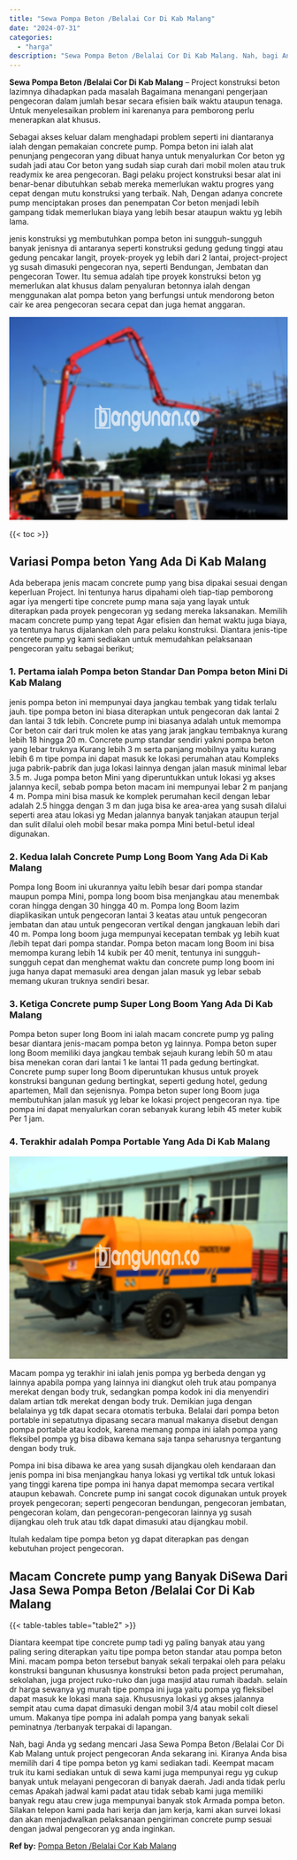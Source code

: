 ```yaml
---
title: "Sewa Pompa Beton /Belalai Cor Di Kab Malang"
date: "2024-07-31"
categories: 
  - "harga"
description: "Sewa Pompa Beton /Belalai Cor Di Kab Malang. Nah, bagi Anda yg sedang mencari Jasa Sewa Pompa Beton /Belalai Cor Di Kab Malang untuk project pengecoran Anda..."
---
```


**Sewa Pompa Beton /Belalai Cor Di Kab Malang** – Project konstruksi beton lazimnya dihadapkan pada masalah Bagaimana menangani pengerjaan pengecoran dalam jumlah besar secara efisien baik waktu ataupun tenaga. Untuk menyelesaikan problem ini karenanya para pemborong perlu menerapkan alat khusus.

Sebagai akses keluar dalam menghadapi problem seperti ini diantaranya ialah dengan pemakaian concrete pump. Pompa beton ini ialah alat penunjang pengecoran yang dibuat hanya untuk menyalurkan Cor beton yg sudah jadi atau Cor beton yang sudah siap curah dari mobil molen atau truk readymix ke area pengecoran. Bagi pelaku project konstruksi besar alat ini benar-benar dibutuhkan sebab mereka memerlukan waktu progres yang cepat dengan mutu konstruksi yang terbaik. Nah, Dengan adanya concrete pump menciptakan proses dan penempatan Cor beton menjadi lebih gampang tidak memerlukan biaya yang lebih besar ataupun waktu yg lebih lama.

jenis konstruksi yg membutuhkan pompa beton ini sungguh-sungguh banyak jenisnya di antaranya seperti konstruksi gedung gedung tinggi atau gedung pencakar langit, proyek-proyek yg lebih dari 2 lantai, project-project yg susah dimasuki pengecoran nya, seperti Bendungan, Jembatan dan pengecoran Tower. Itu semua adalah tipe proyek konstruksi beton yg memerlukan alat khusus dalam penyaluran betonnya ialah dengan menggunakan alat pompa beton yang berfungsi untuk mendorong beton cair ke area pengecoran secara cepat dan juga hemat anggaran.

![Sewa Pompa Beton /Belalai Cor Di Kab Malang](/images/sewa-concrete-pump-21.png)

{{< toc >}}

## Variasi Pompa beton Yang Ada Di Kab Malang

Ada beberapa jenis macam concrete pump yang bisa dipakai sesuai dengan keperluan Project. Ini tentunya harus dipahami oleh tiap-tiap pemborong agar iya mengerti tipe concrete pump mana saja yang layak untuk diterapkan pada proyek pengecoran yg sedang mereka laksanakan. Memilih macam concrete pump yang tepat Agar efisien dan hemat waktu juga biaya, ya tentunya harus dijalankan oleh para pelaku konstruksi. Diantara jenis-tipe concrete pump yg kami sediakan untuk memudahkan pelaksanaan pengecoran yaitu sebagai berikut;

### 1\. Pertama ialah Pompa beton Standar Dan Pompa beton Mini Di Kab Malang

jenis pompa beton ini mempunyai daya jangkau tembak yang tidak terlalu jauh. tipe pompa beton ini biasa diterapkan untuk pengecoran dak lantai 2 dan lantai 3 tdk lebih. Concrete pump ini biasanya adalah untuk memompa Cor beton cair dari truk molen ke atas yang jarak jangkau tembaknya kurang lebih 18 hingga 20 m. Concrete pump standar sendiri yakni pompa beton yang lebar truknya Kurang lebih 3 m serta panjang mobilnya yaitu kurang lebih 6 m tipe pompa ini dapat masuk ke lokasi perumahan atau Kompleks juga pabrik-pabrik dan juga lokasi lainnya dengan jalan masuk minimal lebar 3.5 m. Juga pompa beton Mini yang diperuntukkan untuk lokasi yg akses jalannya kecil, sebab pompa beton macam ini mempunyai lebar 2 m panjang 4 m. Pompa mini bisa masuk ke komplek perumahan kecil dengan lebar adalah 2.5 hingga dengan 3 m dan juga bisa ke area-area yang susah dilalui seperti area atau lokasi yg Medan jalannya banyak tanjakan ataupun terjal dan sulit dilalui oleh mobil besar maka pompa Mini betul-betul ideal digunakan.

### 2\. Kedua Ialah Concrete Pump Long Boom Yang Ada Di Kab Malang

Pompa long Boom ini ukurannya yaitu lebih besar dari pompa standar maupun pompa Mini, pompa long boom bisa menjangkau atau menembak coran hingga dengan 30 hingga 40 m. Pompa long Boom lazim diaplikasikan untuk pengecoran lantai 3 keatas atau untuk pengecoran jembatan dan atau untuk pengecoran vertikal dengan jangkauan lebih dari 40 m. Pompa long boom juga mempunyai kecepatan tembak yg lebih kuat /lebih tepat dari pompa standar. Pompa beton macam long Boom ini bisa memompa kurang lebih 14 kubik per 40 menit, tentunya ini sungguh-sungguh cepat dan menghemat waktu dan concrete pump long boom ini juga hanya dapat memasuki area dengan jalan masuk yg lebar sebab memang ukuran truknya sendiri besar.

### 3\. Ketiga Concrete pump Super Long Boom Yang Ada Di Kab Malang

Pompa beton super long Boom ini ialah macam concrete pump yg paling besar diantara jenis-macam pompa beton yg lainnya. Pompa beton super long Boom memiliki daya jangkau tembak sejauh kurang lebih 50 m atau bisa menekan coran dari lantai 1 ke lantai 11 pada gedung bertingkat. Concrete pump super long Boom diperuntukan khusus untuk proyek konstruksi bangunan gedung bertingkat, seperti gedung hotel, gedung apartemen, Mall dan sejenisnya. Pompa beton super long Boom juga membutuhkan jalan masuk yg lebar ke lokasi project pengecoran nya. tipe pompa ini dapat menyalurkan coran sebanyak kurang lebih 45 meter kubik Per 1 jam.

### 4\. Terakhir adalah Pompa Portable Yang Ada Di Kab Malang

![Sewa Pompa Beton /Belalai Cor Di Kab Malang](/images/sewa-concrete-pump-07.png)

Macam pompa yg terakhir ini ialah jenis pompa yg berbeda dengan yg lainnya apabila pompa yang lainnya ini diangkut oleh truk atau pompanya merekat dengan body truk, sedangkan pompa kodok ini dia menyendiri dalam artian tdk merekat dengan body truk. Demikian juga dengan belalainya yg tdk dapat secara otomatis terbuka. Belalai dari pompa beton portable ini sepatutnya dipasang secara manual makanya disebut dengan pompa portable atau kodok, karena memang pompa ini ialah pompa yang fleksibel pompa yg bisa dibawa kemana saja tanpa seharusnya tergantung dengan body truk.

Pompa ini bisa dibawa ke area yang susah dijangkau oleh kendaraan dan jenis pompa ini bisa menjangkau hanya lokasi yg vertikal tdk untuk lokasi yang tinggi karena tipe pompa ini hanya dapat memompa secara vertikal ataupun kebawah. Concrete pump ini sangat cocok digunakan untuk proyek proyek pengecoran; seperti pengecoran bendungan, pengecoran jembatan, pengecoran kolam, dan pengecoran-pengecoran lainnya yg susah dijangkau oleh truk atau tdk dapat dimasuki atau dijangkau mobil.

Itulah kedalam tipe pompa beton yg dapat diterapkan pas dengan kebutuhan project pengecoran.

## Macam Concrete pump yang Banyak DiSewa Dari Jasa Sewa Pompa Beton /Belalai Cor Di Kab Malang

{{< table-tables table="table2" >}}

Diantara keempat tipe concrete pump tadi yg paling banyak atau yang paling sering diterapkan yaitu tipe pompa beton standar atau pompa beton Mini. macam pompa beton tersebut banyak sekali terpakai oleh para pelaku konstruksi bangunan khususnya konstruksi beton pada project perumahan, sekolahan, juga project ruko-ruko dan juga masjid atau rumah ibadah. selain dr harga sewanya yg murah tipe pompa ini juga yaitu pompa yg fleksibel dapat masuk ke lokasi mana saja. Khususnya lokasi yg akses jalannya sempit atau cuma dapat dimasuki dengan mobil 3/4 atau mobil colt diesel umum. Makanya tipe pompa ini adalah pompa yang banyak sekali peminatnya /terbanyak terpakai di lapangan.

Nah, bagi Anda yg sedang mencari Jasa Sewa Pompa Beton /Belalai Cor Di Kab Malang untuk project pengecoran Anda sekarang ini. Kiranya Anda bisa memilih dari 4 tipe pompa beton yg kami sediakan tadi. Keempat macam truk itu kami sediakan untuk di sewa kami juga mempunyai regu yg cukup banyak untuk melayani pengecoran di banyak daerah. Jadi anda tidak perlu cemas Apakah jadwal kami padat atau tidak sebab kami juga memiliki banyak regu atau crew juga mempunyai banyak stok Armada pompa beton. Silakan telepon kami pada hari kerja dan jam kerja, kami akan survei lokasi dan akan menjadwalkan pelaksanaan pengiriman concrete pump sesuai dengan jadwal pengecoran yg anda inginkan.

**Ref by:** [Pompa Beton /Belalai Cor Kab Malang](https://id.wikipedia.org/wiki/Pompa)

